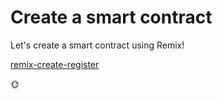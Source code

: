 # Create a smart contract

Let's create a smart contract using Remix!

[remix-create-register](remix-create-register.md ':include')

:sun_with_face:
